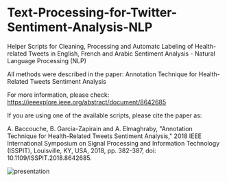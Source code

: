 # Text-Processing-for-Twitter-Sentiment-Analysis-NLP
Helper Scripts for Cleaning, Processing and Automatc Labeling of Health-related Tweets in English, French and Arabic
Sentiment Analysis - Natural Language Processing (NLP)

All methods were described in the paper: Annotation Technique for Health-Related Tweets Sentiment Analysis

For more information, please check: https://ieeexplore.ieee.org/abstract/document/8642685

If you are using one of the available scripts, please cite the paper as:

A. Baccouche, B. Garcia-Zapirain and A. Elmaghraby, "Annotation Technique for Health-Related Tweets Sentiment Analysis," 2018 IEEE International Symposium on Signal Processing and Information Technology (ISSPIT), Louisville, KY, USA, 2018, pp. 382-387, doi: 10.1109/ISSPIT.2018.8642685.


![presentation](https://user-images.githubusercontent.com/51833664/113951285-479f7380-97e1-11eb-91e2-d29b31a42f54.png)
